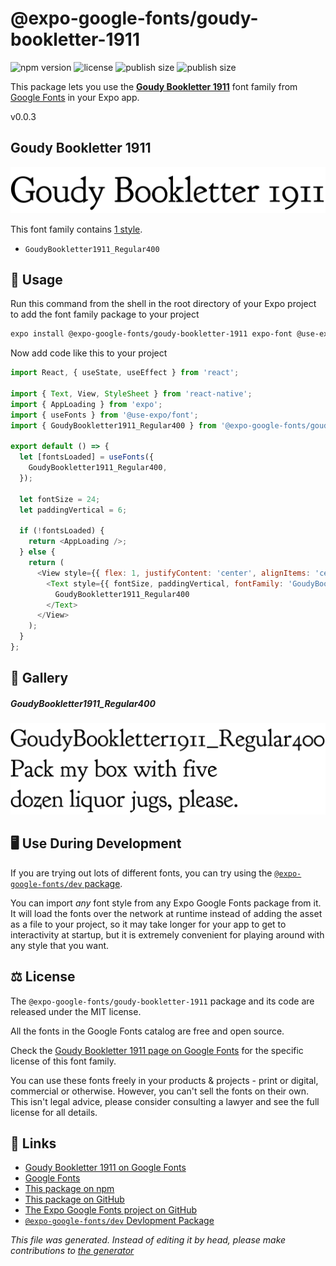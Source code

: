 # @expo-google-fonts/goudy-bookletter-1911

![npm version](https://flat.badgen.net/npm/v/@expo-google-fonts/goudy-bookletter-1911)
![license](https://flat.badgen.net/github/license/expo/google-fonts)
![publish size](https://flat.badgen.net/packagephobia/install/@expo-google-fonts/goudy-bookletter-1911)
![publish size](https://flat.badgen.net/packagephobia/publish/@expo-google-fonts/goudy-bookletter-1911)

This package lets you use the [**Goudy Bookletter 1911**](https://fonts.google.com/specimen/Goudy+Bookletter+1911) font family from [Google Fonts](https://fonts.google.com/) in your Expo app.

v0.0.3

## Goudy Bookletter 1911

![Goudy Bookletter 1911](./font-family.png)

This font family contains [1 style](#gallery).

- `GoudyBookletter1911_Regular400`

## 🔡 Usage

Run this command from the shell in the root directory of your Expo project to add the font family package to your project
```sh
expo install @expo-google-fonts/goudy-bookletter-1911 expo-font @use-expo/font
```

Now add code like this to your project
```js
import React, { useState, useEffect } from 'react';

import { Text, View, StyleSheet } from 'react-native';
import { AppLoading } from 'expo';
import { useFonts } from '@use-expo/font';
import { GoudyBookletter1911_Regular400 } from '@expo-google-fonts/goudy-bookletter-1911';

export default () => {
  let [fontsLoaded] = useFonts({
    GoudyBookletter1911_Regular400,
  });

  let fontSize = 24;
  let paddingVertical = 6;

  if (!fontsLoaded) {
    return <AppLoading />;
  } else {
    return (
      <View style={{ flex: 1, justifyContent: 'center', alignItems: 'center' }}>
        <Text style={{ fontSize, paddingVertical, fontFamily: 'GoudyBookletter1911_Regular400' }}>
          GoudyBookletter1911_Regular400
        </Text>
      </View>
    );
  }
};

```

## 📖 Gallery

##### GoudyBookletter1911_Regular400
![GoudyBookletter1911_Regular400](./a4ea1fd345de7df9251d754f6ecc38147180ed991b78a0979f3ec409ee987e8b.ttf.png)


## 🖥️ Use During Development

If you are trying out lots of different fonts, you can try using the [`@expo-google-fonts/dev` package](https://github.com/expo/google-fonts/tree/master/font-packages/dev#readme).

You can import *any* font style from any Expo Google Fonts package from it. It will load the fonts
over the network at runtime instead of adding the asset as a file to your project, so it may take longer
for your app to get to interactivity at startup, but it is extremely convenient
for playing around with any style that you want.

## ⚖️ License

The `@expo-google-fonts/goudy-bookletter-1911` package and its code are released under the MIT license.

All the fonts in the Google Fonts catalog are free and open source.

Check the [Goudy Bookletter 1911 page on Google Fonts](https://fonts.google.com/specimen/Goudy+Bookletter+1911) for the specific license of this font family.

You can use these fonts freely in your products & projects - print or digital, commercial or otherwise. However, you can't sell the fonts on their own. This isn't legal advice, please consider consulting a lawyer and see the full license for all details.

## 🔗 Links

- [Goudy Bookletter 1911 on Google Fonts](https://fonts.google.com/specimen/Goudy+Bookletter+1911)
- [Google Fonts](https://fonts.google.com/)
- [This package on npm](https://www.npmjs.com/package/@expo-google-fonts/goudy-bookletter-1911)
- [This package on GitHub](https://github.com/expo/google-fonts/tree/master/font-packages/goudy-bookletter-1911)
- [The Expo Google Fonts project on GitHub](https://github.com/expo/google-fonts)
- [`@expo-google-fonts/dev` Devlopment Package](https://github.com/expo/google-fonts/tree/master/font-packages/dev)


*This file was generated. Instead of editing it by head, please make contributions to [the generator](https://github.com/expo/google-fonts/tree/master/packages/generator)*
